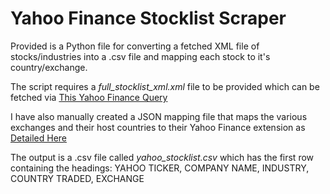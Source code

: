# Yahoo Finance Stocklist Scraper

Provided is a Python file for converting a fetched XML file of stocks/industries into a .csv file and mapping each stock to it's country/exchange.

The script requires a *full_stocklist_xml.xml* file to be provided which can be fetched via [This Yahoo Finance Query][1]

[1]: http://query.yahooapis.com/v1/public/yql?q=select%20*%20from%20yahoo.finance.industry%20where%20id%20in%20(select%20industry.id%20from%20yahoo.finance.sectors)&env=store%3A%2F%2Fdatatables.org%2Falltableswithkeys

I have also manually created a JSON mapping file that maps the various exchanges and their host countries to their Yahoo Finance extension as [Detailed Here](http://finance.yahoo.com/exchanges)

The output is a .csv file called *yahoo_stocklist.csv* which has the first row containing the headings: YAHOO TICKER, COMPANY NAME, INDUSTRY, COUNTRY TRADED, EXCHANGE